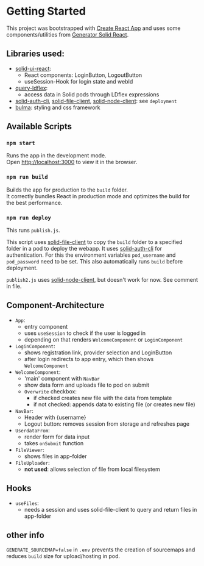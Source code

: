 # Getting Started
This project was bootstrapped with [Create React App](https://github.com/facebook/create-react-app)
and uses some components/utilities from [Generator Solid React](https://github.com/inrupt/generator-solid-react).


## Libraries used:

- [solid-ui-react](https://github.com/inrupt/solid-ui-react):
  - React components: LoginButton, LogoutButton
  - useSession-Hook for login state and webId
- [query-ldflex](https://github.com/solid/query-ldflex):
  - access data in Solid pods through LDflex expressions
- [solid-auth-cli](https://github.com/jeff-zucker/solid-auth-cli),
[solid-file-client](https://github.com/jeff-zucker/solid-file-client),
[solid-node-client](https://github.com/solid/solid-node-client): see `deployment`
- [bulma](https://github.com/jgthms/bulma): styling and css framework

## Available Scripts

### `npm start`

Runs the app in the development mode.\
Open [http://localhost:3000](http://localhost:3000) to view it in the browser.

### `npm run build`

Builds the app for production to the `build` folder.\
It correctly bundles React in production mode and optimizes the build for the best performance.

### `npm run deploy`

This runs `publish.js`.

This script uses [solid-file-client](https://github.com/jeff-zucker/solid-file-client) to copy
the `build` folder to a specified folder in a pod to deploy the webapp.
It uses [solid-auth-cli](https://github.com/jeff-zucker/solid-auth-cli) for authentication.
For this the environment variables `pod_username` and `pod_password` need to be set.
This also automatically runs `build` before deployment.

`publish2.js` uses [solid-node-client](https://github.com/solid/solid-node-client), but doesn't work for now. See comment in file.

## Component-Architecture

- `App`:
  - entry component
  - uses `useSession` to check if the user is logged in
  - depending on that renders `WelcomeComponent` or `LoginComponent`
- `LoginComponent`:
  - shows registration link, provider selection and LoginButton
  - after login redirects to app entry, which then shows `WelcomeComponent`
- `WelcomeComponent`:
  - 'main' component with `NavBar`
  - show data form and uploads file to pod on submit
  - `Overwrite` checkbox:
    - if checked creates new file with the data from template
    - if not checked: appends data to existing file (or creates new file)
- `NavBar`:
  -  Header with {username}
  -  Logout button: removes session from storage and refreshes page
-  `UserdataFrom`:
   -  render form for data input
   -  takes `onSubmit` function
-  `FileViewer`:
   -  shows files in app-folder
-  `FileUploader`:
   -  **not used**: allows selection of file from local filesystem

## Hooks
- `useFiles`:
  - needs a session and uses solid-file-client to query and return files in app-folder

## other info

`GENERATE_SOURCEMAP=false` in `.env`  prevents the creation of sourcemaps and reduces `build` size for upload/hosting in pod.